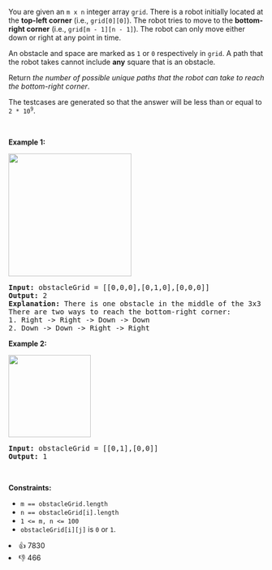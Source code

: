 <p>You are given an <code>m x n</code> integer array <code>grid</code>. There is a robot initially located at the <b>top-left corner</b> (i.e., <code>grid[0][0]</code>). The robot tries to move to the <strong>bottom-right corner</strong> (i.e., <code>grid[m - 1][n - 1]</code>). The robot can only move either down or right at any point in time.</p>

<p>An obstacle and space are marked as <code>1</code> or <code>0</code> respectively in <code>grid</code>. A path that the robot takes cannot include <strong>any</strong> square that is an obstacle.</p>

<p>Return <em>the number of possible unique paths that the robot can take to reach the bottom-right corner</em>.</p>

<p>The testcases are generated so that the answer will be less than or equal to <code>2 * 10<sup>9</sup></code>.</p>

<p>&nbsp;</p> 
<p><strong class="example">Example 1:</strong></p> 
<img alt="" src="https://assets.leetcode.com/uploads/2020/11/04/robot1.jpg" style="width: 242px; height: 242px;" /> 
<pre>
<strong>Input:</strong> obstacleGrid = [[0,0,0],[0,1,0],[0,0,0]]
<strong>Output:</strong> 2
<strong>Explanation:</strong> There is one obstacle in the middle of the 3x3 grid above.
There are two ways to reach the bottom-right corner:
1. Right -&gt; Right -&gt; Down -&gt; Down
2. Down -&gt; Down -&gt; Right -&gt; Right
</pre>

<p><strong class="example">Example 2:</strong></p> 
<img alt="" src="https://assets.leetcode.com/uploads/2020/11/04/robot2.jpg" style="width: 162px; height: 162px;" /> 
<pre>
<strong>Input:</strong> obstacleGrid = [[0,1],[0,0]]
<strong>Output:</strong> 1
</pre>

<p>&nbsp;</p> 
<p><strong>Constraints:</strong></p>

<ul> 
 <li><code>m == obstacleGrid.length</code></li> 
 <li><code>n == obstacleGrid[i].length</code></li> 
 <li><code>1 &lt;= m, n &lt;= 100</code></li> 
 <li><code>obstacleGrid[i][j]</code> is <code>0</code> or <code>1</code>.</li> 
</ul>

<div><li>👍 7830</li><li>👎 466</li></div>